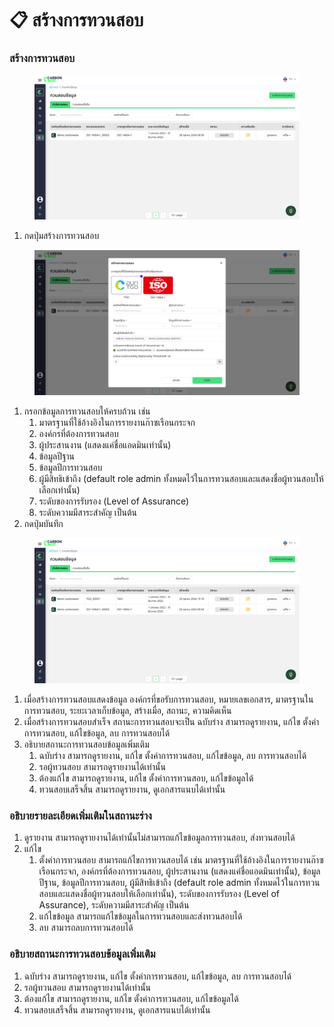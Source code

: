 # 📋 สร้างการทวนสอบ

### สร้างการทวนสอบ

<figure><img src="../../.gitbook/assets/image (61).png" alt=""><figcaption></figcaption></figure>

1. กดปุ่มสร้างการทวนสอบ

<figure><img src="../../.gitbook/assets/image (62).png" alt=""><figcaption></figcaption></figure>

1. กรอกข้อมูลการทวนสอบให้ครบถ้วน เช่น&#x20;
   1. มาตรฐานที่ใช้อ้างอิงในการรายงานก๊าซเรือนกระจก
   2. องค์กรที่ต้องการทวนสอบ
   3. ผู้ประสานงาน (แสดงแค่ชื่อแอดมินเท่านั้น)
   4. ข้อมูลปีฐาน
   5. ข้อมูลปีการทวนสอบ
   6. ผู้มีสิทธิเข้าถึง (default role admin ทั้งหมดไว้ในการทวนสอบและแสดงชื่อผู้ทวนสอบให้เลือกเท่านั้น)
   7. ระดับของการรับรอง (Level of Assurance)
   8. ระดับความมีสาระสำคัญ เป็นต้น
2. กดปุ่มบันทึก

<figure><img src="../../.gitbook/assets/image (63).png" alt=""><figcaption></figcaption></figure>

1. เมื่อสร้างการทวนสอบแสดงข้อมูล องค์กรที่ขอรับการทวนสอบ, หมายเลขเอกสาร, มาตรฐานในการทวนสอบ, ระยะเวลาเก็บข้อมูล, สร้างเมื่อ, สถานะ, ความคิดเห็น
2. เมื่อสร้างการทวนสอบสำเร็จ สถานะการทวนสอบจะเป็น ฉบับร่าง สามารถดูรายงาน, แก้ไข ตั้งค่าการทวนสอบ, แก้ไขข้อมูล, ลบ การทวนสอบได้
3. อธิบายสถานะการทวนสอบข้อมูลเพิ่มเติม
   1. ฉบับร่าง สามารถดูรายงาน, แก้ไข ตั้งค่าการทวนสอบ, แก้ไขข้อมูล, ลบ การทวนสอบได้
   2. รอผู้ทวนสอบ สามารถดูรายงานได้เท่านั้น
   3. ต้องแก้ไข สามารถดูรายงาน, แก้ไข ตั้งค่าการทวนสอบ, แก้ไขข้อมูลได้
   4. ทวนสอบเสร็จสิ้น สามารถดูรายงาน, ดูเอกสารแนบได้เท่านั้น

### อธิบายรายละเอียดเพิ่มเติมในสถานะร่าง

1. ดูรายงาน สามารถดูรายงานได้เท่านั้นไม่สามารถแก้ไขข้อมูลการทวนสอบ, ส่งทวนสอบได้
2. แก้ไข
   1. ตั้งค่าการทวนสอบ สามารถแก้ไขการทวนสอบได้ เช่น มาตรฐานที่ใช้อ้างอิงในการรายงานก๊าซเรือนกระจก, องค์กรที่ต้องการทวนสอบ, ผู้ประสานงาน (แสดงแค่ชื่อแอดมินเท่านั้น), ข้อมูลปีฐาน, ข้อมูลปีการทวนสอบ, ผู้มีสิทธิเข้าถึง (default role admin ทั้งหมดไว้ในการทวนสอบและแสดงชื่อผู้ทวนสอบให้เลือกเท่านั้น), ระดับของการรับรอง (Level of Assurance), ระดับความมีสาระสำคัญ เป็นต้น
   2. แก้ไขข้อมูล สามารถแก้ไขข้อมูลในการทวนสอบและส่งทวนสอบได้
   3. ลบ สามารถลบการทวนสอบได้

### อธิบายสถานะการทวนสอบข้อมูลเพิ่มเติม

1. ฉบับร่าง สามารถดูรายงาน, แก้ไข ตั้งค่าการทวนสอบ, แก้ไขข้อมูล, ลบ การทวนสอบได้
2. รอผู้ทวนสอบ สามารถดูรายงานได้เท่านั้น
3. ต้องแก้ไข สามารถดูรายงาน, แก้ไข ตั้งค่าการทวนสอบ, แก้ไขข้อมูลได้
4. ทวนสอบเสร็จสิ้น สามารถดูรายงาน, ดูเอกสารแนบได้เท่านั้น
